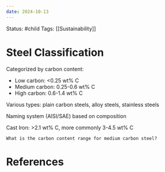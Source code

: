 ```yaml
---
date: 2024-10-13
---
```


Status: #child 
Tags: [[Sustainability]]
# Steel Classification
Categorized by carbon content:
- Low carbon: <0.25 wt% C
- Medium carbon: 0.25-0.6 wt% C
- High carbon: 0.6-1.4 wt% C

Various types: plain carbon steels, alloy steels, stainless steels

Naming system (AISI/SAE) based on composition

Cast Iron: >2.1 wt% C, more commonly 3-4.5 wt% C

```ad-question
What is the carbon content range for medium carbon steel?
```

# References